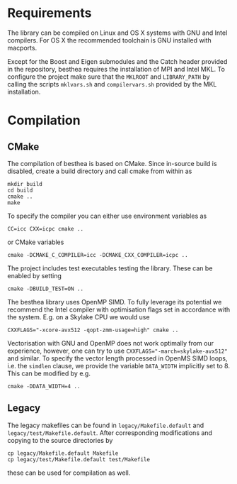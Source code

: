 # Requirements

The library can be compiled on Linux and OS X systems with GNU and Intel compilers. For OS X the recommended toolchain is GNU installed with macports.

Except for the Boost and Eigen submodules and the Catch header provided in the repository, besthea requires the installation of MPI and Intel MKL. To configure the project make sure that the `MKLROOT` and `LIBRARY_PATH` by calling the scripts `mklvars.sh` and `compilervars.sh` provided by the MKL installation. 

# Compilation

## CMake

The compilation of besthea is based on CMake. Since in-source build is disabled, create a build directory and call cmake from within as
```
mkdir build
cd build
cmake ..
make
```
To specify the compiler you can either use environment variables as
```
CC=icc CXX=icpc cmake ..
``` 
or CMake variables
```
cmake -DCMAKE_C_COMPILER=icc -DCMAKE_CXX_COMPILER=icpc ..
```

The project includes test executables testing the library. These can be enabled by setting 
```
cmake -DBUILD_TEST=ON ..
```

The besthea library uses OpenMP SIMD. To fully leverage its potential we recommend the Intel compiler with optimisation flags set in accordance with the system. E.g. on a Skylake CPU we would use 
```
CXXFLAGS="-xcore-avx512 -qopt-zmm-usage=high" cmake ..
```
Vectorisation with GNU and OpenMP does not work optimally from our experience, however, one can try to use `CXXFLAGS="-march=skylake-avx512"` and similar.
To specify the vector length processed in OpenMS SIMD loops, i.e. the `simdlen` clause, we provide the variable `DATA_WIDTH` implicitly set to 8. This can be modified by e.g.
```
cmake -DDATA_WIDTH=4 ..
```

## Legacy

The legacy makefiles can be found in `legacy/Makefile.default` and `legacy/test/Makefile.default`. After corresponding modifications and copying to the source directories by
```
cp legacy/Makefile.default Makefile
cp legacy/test/Makefile.default test/Makefile
```
these can be used for compilation as well. 
